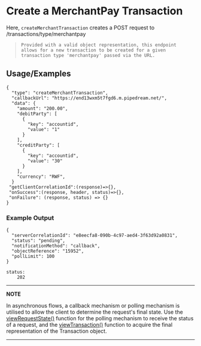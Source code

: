 # Create a MerchantPay Transaction

Here, `createMerchantTransaction` creates a POST request to /transactions/type/merchantpay

> `Provided with a valid object representation, this endpoint allows for a new transaction to be created for a given transaction type 'merchantpay' passed via the URL.`

## Usage/Examples

```
{
  "type": "createMerchantTransaction",
  "callbackUrl": "https://end13wxm5t7fgd6.m.pipedream.net/",
  "data": {
    "amount": "200.00",
    "debitParty": [
      {
        "key": "accountid",
        "value": "1"
      }
    ],
    "creditParty": [
      {
        "key": "accountid",
        "value": "30"
      }
    ],
    "currency": "RWF",
  }
 "getClientCorrelationId":(response)=>{},
 "onSuccess":(response, header, status)=>{},
 "onFailure": (response, status) => {}
}
```

### Example Output

```
{
  "serverCorrelationId": "e8eecfa8-090b-4c97-aed4-3f63d92a0831",
  "status": "pending",
  "notificationMethod": "callback",
  "objectReference": "15952",
  "pollLimit": 100
}

status:
    202
```


---

**NOTE**

In asynchronous flows, a callback mechanism or polling mechanism is utilised to allow the client to determine the request's final state. Use the [viewRequestState()](viewRequestState.md) function for the polling mechanism to receive the status of a request, and the [viewTransaction()](viewTransaction.md) function to acquire the final representation of the Transaction object.

---

